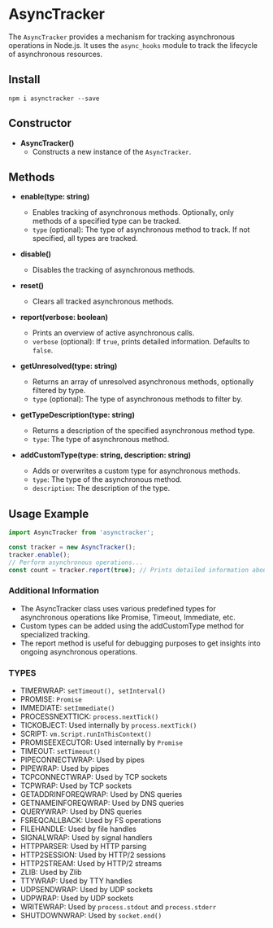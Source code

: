 # AsyncTracker

The `AsyncTracker` provides a mechanism for tracking asynchronous operations in Node.js. It uses the `async_hooks` module to track the lifecycle of asynchronous resources.

## Install

```shell
npm i asynctracker --save
```

## Constructor

- **AsyncTracker()**
  - Constructs a new instance of the `AsyncTracker`.

## Methods

- **enable(type: string)**
  - Enables tracking of asynchronous methods. Optionally, only methods of a specified type can be tracked.
  - `type` (optional): The type of asynchronous method to track. If not specified, all types are tracked.

- **disable()**
  - Disables the tracking of asynchronous methods.

- **reset()**
  - Clears all tracked asynchronous methods.

- **report(verbose: boolean)**
  - Prints an overview of active asynchronous calls.
  - `verbose` (optional): If `true`, prints detailed information. Defaults to `false`.

- **getUnresolved(type: string)**
  - Returns an array of unresolved asynchronous methods, optionally filtered by type.
  - `type` (optional): The type of asynchronous methods to filter by.

- **getTypeDescription(type: string)**
  - Returns a description of the specified asynchronous method type.
  - `type`: The type of asynchronous method.

- **addCustomType(type: string, description: string)**
  - Adds or overwrites a custom type for asynchronous methods.
  - `type`: The type of the asynchronous method.
  - `description`: The description of the type.

## Usage Example

```javascript
import AsyncTracker from 'asynctracker';

const tracker = new AsyncTracker();
tracker.enable();
// Perform asynchronous operations...
const count = tracker.report(true); // Prints detailed information about active async calls
```


### Additional Information

- The AsyncTracker class uses various predefined types for asynchronous operations like Promise, Timeout, Immediate, etc.
- Custom types can be added using the addCustomType method for specialized tracking.
- The report method is useful for debugging purposes to get insights into ongoing asynchronous operations.

### TYPES

- TIMERWRAP: `setTimeout(), setInterval()`
- PROMISE: `Promise`
- IMMEDIATE: `setImmediate()`
- PROCESSNEXTTICK: `process.nextTick()`
- TICKOBJECT: Used internally by `process.nextTick()`
- SCRIPT: `vm.Script.runInThisContext()`
- PROMISEEXECUTOR: Used internally by `Promise`
- TIMEOUT: `setTimeout()`
- PIPECONNECTWRAP: Used by pipes
- PIPEWRAP: Used by pipes
- TCPCONNECTWRAP: Used by TCP sockets
- TCPWRAP: Used by TCP sockets
- GETADDRINFOREQWRAP: Used by DNS queries
- GETNAMEINFOREQWRAP: Used by DNS queries
- QUERYWRAP: Used by DNS queries
- FSREQCALLBACK: Used by FS operations
- FILEHANDLE: Used by file handles
- SIGNALWRAP: Used by signal handlers
- HTTPPARSER: Used by HTTP parsing
- HTTP2SESSION: Used by HTTP/2 sessions
- HTTP2STREAM: Used by HTTP/2 streams
- ZLIB: Used by Zlib
- TTYWRAP: Used by TTY handles
- UDPSENDWRAP: Used by UDP sockets
- UDPWRAP: Used by UDP sockets
- WRITEWRAP: Used by `process.stdout` and `process.stderr`
- SHUTDOWNWRAP: Used by `socket.end()`
